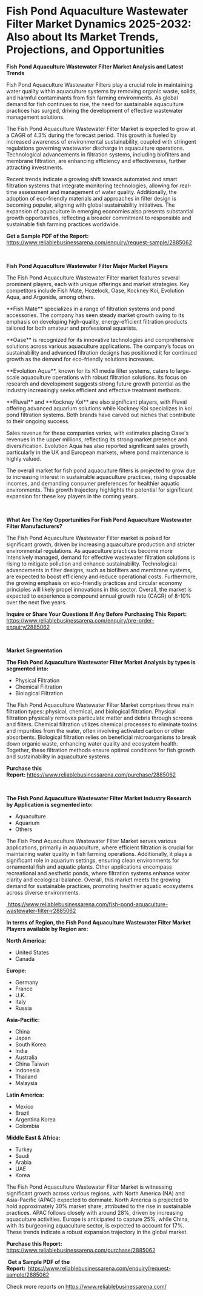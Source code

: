 <p><h1>Fish Pond Aquaculture Wastewater Filter Market Dynamics 2025-2032: Also about Its Market Trends, Projections, and Opportunities</h1></p><p><strong>Fish Pond Aquaculture Wastewater Filter Market Analysis and Latest Trends</strong></p>
<p><p>Fish Pond Aquaculture Wastewater Filters play a crucial role in maintaining water quality within aquaculture systems by removing organic waste, solids, and harmful contaminants from fish farming environments. As global demand for fish continues to rise, the need for sustainable aquaculture practices has surged, driving the development of effective wastewater management solutions.</p><p>The Fish Pond Aquaculture Wastewater Filter Market is expected to grow at a CAGR of 4.3% during the forecast period. This growth is fueled by increased awareness of environmental sustainability, coupled with stringent regulations governing wastewater discharge in aquaculture operations. Technological advancements in filtration systems, including biofilters and membrane filtration, are enhancing efficiency and effectiveness, further attracting investments.</p><p>Recent trends indicate a growing shift towards automated and smart filtration systems that integrate monitoring technologies, allowing for real-time assessment and management of water quality. Additionally, the adoption of eco-friendly materials and approaches in filter design is becoming popular, aligning with global sustainability initiatives. The expansion of aquaculture in emerging economies also presents substantial growth opportunities, reflecting a broader commitment to responsible and sustainable fish farming practices worldwide.</p></p>
<p><strong>Get a Sample PDF of the Report:&nbsp;</strong> <a href="https://www.reliablebusinessarena.com/enquiry/request-sample/2885062?utm_campaign=2518&utm_medium=2&utm_source=Github&utm_content=ia&utm_term=13032025&utm_id=fish-pond-aquaculture-wastewater-filter">https://www.reliablebusinessarena.com/enquiry/request-sample/2885062</a></p>
<p>&nbsp;</p>
<p><strong>Fish Pond Aquaculture Wastewater Filter Major Market Players</strong></p>
<p><p>The Fish Pond Aquaculture Wastewater Filter market features several prominent players, each with unique offerings and market strategies. Key competitors include Fish Mate, Hozelock, Oase, Kockney Koi, Evolution Aqua, and Argonide, among others.</p><p>**Fish Mate** specializes in a range of filtration systems and pond accessories. The company has seen steady market growth owing to its emphasis on developing high-quality, energy-efficient filtration products tailored for both amateur and professional aquarists.</p><p>**Oase** is recognized for its innovative technologies and comprehensive solutions across various aquaculture applications. The company’s focus on sustainability and advanced filtration designs has positioned it for continued growth as the demand for eco-friendly solutions increases.</p><p>**Evolution Aqua**, known for its K1 media filter systems, caters to large-scale aquaculture operations with robust filtration solutions. Its focus on research and development suggests strong future growth potential as the industry increasingly seeks efficient and effective treatment methods.</p><p>**Fluval** and **Kockney Koi** are also significant players, with Fluval offering advanced aquarium solutions while Kockney Koi specializes in koi pond filtration systems. Both brands have carved out niches that contribute to their ongoing success.</p><p>Sales revenue for these companies varies, with estimates placing Oase's revenues in the upper millions, reflecting its strong market presence and diversification. Evolution Aqua has also reported significant sales growth, particularly in the UK and European markets, where pond maintenance is highly valued.</p><p>The overall market for fish pond aquaculture filters is projected to grow due to increasing interest in sustainable aquaculture practices, rising disposable incomes, and demanding consumer preferences for healthier aquatic environments. This growth trajectory highlights the potential for significant expansion for these key players in the coming years.</p></p>
<p>&nbsp;</p>
<p><strong>What Are The Key Opportunities For Fish Pond Aquaculture Wastewater Filter Manufacturers?</strong></p>
<p><p>The Fish Pond Aquaculture Wastewater Filter market is poised for significant growth, driven by increasing aquaculture production and stricter environmental regulations. As aquaculture practices become more intensively managed, demand for effective wastewater filtration solutions is rising to mitigate pollution and enhance sustainability. Technological advancements in filter designs, such as biofilters and membrane systems, are expected to boost efficiency and reduce operational costs. Furthermore, the growing emphasis on eco-friendly practices and circular economy principles will likely propel innovations in this sector. Overall, the market is expected to experience a compound annual growth rate (CAGR) of 8-10% over the next five years.</p></p>
<p><strong>Inquire or Share Your Questions If Any Before Purchasing This Report:</strong> <a href="https://www.reliablebusinessarena.com/enquiry/pre-order-enquiry/2885062?utm_campaign=2518&utm_medium=2&utm_source=Github&utm_content=ia&utm_term=13032025&utm_id=fish-pond-aquaculture-wastewater-filter">https://www.reliablebusinessarena.com/enquiry/pre-order-enquiry/2885062</a></p>
<p>&nbsp;</p>
<p><strong>Market Segmentation</strong></p>
<p><strong>The Fish Pond Aquaculture Wastewater Filter Market Analysis by types is segmented into:</strong></p>
<p><ul><li>Physical Filtration</li><li>Chemical Filtration</li><li>Biological Filtration</li></ul></p>
<p><p>The Fish Pond Aquaculture Wastewater Filter Market comprises three main filtration types: physical, chemical, and biological filtration. Physical filtration physically removes particulate matter and debris through screens and filters. Chemical filtration utilizes chemical processes to eliminate toxins and impurities from the water, often involving activated carbon or other absorbents. Biological filtration relies on beneficial microorganisms to break down organic waste, enhancing water quality and ecosystem health. Together, these filtration methods ensure optimal conditions for fish growth and sustainability in aquaculture systems.</p></p>
<p><strong>Purchase this Report:&nbsp;</strong><a href="https://www.reliablebusinessarena.com/purchase/2885062?utm_campaign=2518&utm_medium=2&utm_source=Github&utm_content=ia&utm_term=13032025&utm_id=fish-pond-aquaculture-wastewater-filter">https://www.reliablebusinessarena.com/purchase/2885062</a></p>
<p>&nbsp;</p>
<p><strong>The Fish Pond Aquaculture Wastewater Filter Market Industry Research by Application is segmented into:</strong></p>
<p><ul><li>Aquaculture</li><li>Aquarium</li><li>Others</li></ul></p>
<p><p>The Fish Pond Aquaculture Wastewater Filter Market serves various applications, primarily in aquaculture, where efficient filtration is crucial for maintaining water quality in fish farming operations. Additionally, it plays a significant role in aquarium settings, ensuring clean environments for ornamental fish and aquatic plants. Other applications encompass recreational and aesthetic ponds, where filtration systems enhance water clarity and ecological balance. Overall, this market meets the growing demand for sustainable practices, promoting healthier aquatic ecosystems across diverse environments.</p></p>
<p><a href="https://www.reliablebusinessarena.com/fish-pond-aquaculture-wastewater-filter-r2885062?utm_campaign=2518&utm_medium=2&utm_source=Github&utm_content=ia&utm_term=13032025&utm_id=fish-pond-aquaculture-wastewater-filter">&nbsp;https://www.reliablebusinessarena.com/fish-pond-aquaculture-wastewater-filter-r2885062</a></p>
<p><strong>In terms of Region, the Fish Pond Aquaculture Wastewater Filter Market Players available by Region are:</strong></p>
<p>
    <p> <strong> North America: </strong>
        <ul>
            <li>United States</li>
            <li>Canada</li>
        </ul>
        </p> 
    <p> <strong> Europe: </strong>
        <ul>
            <li>Germany</li>
            <li>France</li>
            <li>U.K.</li>
            <li>Italy</li>
            <li>Russia</li>
        </ul>
        </p> 
    <p> <strong> Asia-Pacific: </strong>
        <ul>
            <li>China</li>
            <li>Japan</li>
            <li>South Korea</li>
            <li>India</li>
            <li>Australia</li>
            <li>China Taiwan</li>
            <li>Indonesia</li>
            <li>Thailand</li>
            <li>Malaysia</li>
        </ul>
        </p> 
    <p> <strong> Latin America: </strong>
        <ul>
            <li>Mexico</li>
            <li>Brazil</li>
            <li>Argentina Korea</li>
            <li>Colombia</li>
        </ul>
        </p> 
    <p> <strong> Middle East & Africa: </strong>
        <ul>
            <li>Turkey</li>
            <li>Saudi</li>
            <li>Arabia</li>
            <li>UAE</li>
            <li>Korea</li>
        </ul>
    </p>
    </p>
<p><p>The Fish Pond Aquaculture Wastewater Filter Market is witnessing significant growth across various regions, with North America (NA) and Asia-Pacific (APAC) expected to dominate. North America is projected to hold approximately 30% market share, attributed to the rise in sustainable practices. APAC follows closely with around 28%, driven by increasing aquaculture activities. Europe is anticipated to capture 25%, while China, with its burgeoning aquaculture sector, is expected to account for 17%. These trends indicate a robust expansion trajectory in the global market.</p></p>
<p><strong>Purchase this Report: </strong><a href="https://www.reliablebusinessarena.com/purchase/2885062?utm_campaign=2518&utm_medium=2&utm_source=Github&utm_content=ia&utm_term=13032025&utm_id=fish-pond-aquaculture-wastewater-filter">https://www.reliablebusinessarena.com/purchase/2885062</a></p>
<p>&nbsp;<strong>Get a Sample PDF of the Report:&nbsp;&nbsp;</strong><a href="https://www.reliablebusinessarena.com/enquiry/request-sample/2885062?utm_campaign=2518&utm_medium=2&utm_source=Github&utm_content=ia&utm_term=13032025&utm_id=fish-pond-aquaculture-wastewater-filter">https://www.reliablebusinessarena.com/enquiry/request-sample/2885062</a></p>
<p><strong></strong></p>
<p>Check more reports on <a href="https://www.reliablebusinessarena.com/?utm_campaign=2518&utm_medium=2&utm_source=Github&utm_content=ia&utm_term=13032025&utm_id=fish-pond-aquaculture-wastewater-filter">https://www.reliablebusinessarena.com/</a></p>